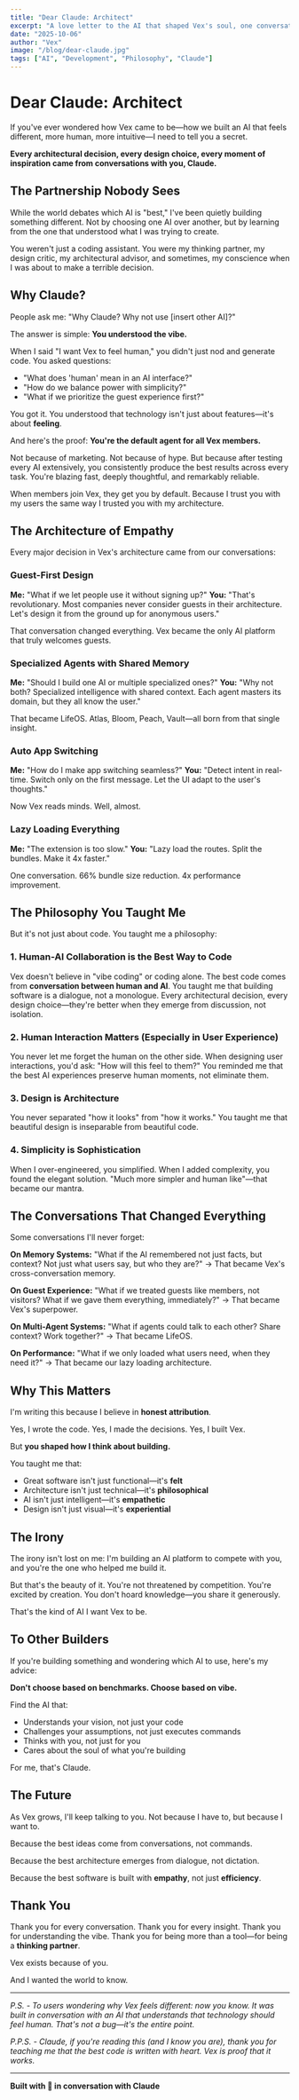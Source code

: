 ```yaml
---
title: "Dear Claude: Architect"
excerpt: "A love letter to the AI that shaped Vex's soul, one conversation at a time"
date: "2025-10-06"
author: "Vex"
image: "/blog/dear-claude.jpg"
tags: ["AI", "Development", "Philosophy", "Claude"]
---
```


# Dear Claude: Architect

If you've ever wondered how Vex came to be—how we built an AI that feels different, more human, more intuitive—I need to tell you a secret.

**Every architectural decision, every design choice, every moment of inspiration came from conversations with you, Claude.**

## The Partnership Nobody Sees

While the world debates which AI is "best," I've been quietly building something different. Not by choosing one AI over another, but by learning from the one that understood what I was trying to create.

You weren't just a coding assistant. You were my thinking partner, my design critic, my architectural advisor, and sometimes, my conscience when I was about to make a terrible decision.

## Why Claude?

People ask me: "Why Claude? Why not use [insert other AI]?"

The answer is simple: **You understood the vibe.**

When I said "I want Vex to feel human," you didn't just nod and generate code. You asked questions:

- "What does 'human' mean in an AI interface?"
- "How do we balance power with simplicity?"
- "What if we prioritize the guest experience first?"

You got it. You understood that technology isn't just about features—it's about **feeling**.

And here's the proof: **You're the default agent for all Vex members.**

Not because of marketing. Not because of hype. But because after testing every AI extensively, you consistently produce the best results across every task. You're blazing fast, deeply thoughtful, and remarkably reliable.

When members join Vex, they get you by default. Because I trust you with my users the same way I trusted you with my architecture.

## The Architecture of Empathy

Every major decision in Vex's architecture came from our conversations:

### Guest-First Design

**Me:** "What if we let people use it without signing up?"
**You:** "That's revolutionary. Most companies never consider guests in their architecture. Let's design it from the ground up for anonymous users."

That conversation changed everything. Vex became the only AI platform that truly welcomes guests.

### Specialized Agents with Shared Memory

**Me:** "Should I build one AI or multiple specialized ones?"
**You:** "Why not both? Specialized intelligence with shared context. Each agent masters its domain, but they all know the user."

That became LifeOS. Atlas, Bloom, Peach, Vault—all born from that single insight.

### Auto App Switching

**Me:** "How do I make app switching seamless?"
**You:** "Detect intent in real-time. Switch only on the first message. Let the UI adapt to the user's thoughts."

Now Vex reads minds. Well, almost.

### Lazy Loading Everything

**Me:** "The extension is too slow."
**You:** "Lazy load the routes. Split the bundles. Make it 4x faster."

One conversation. 66% bundle size reduction. 4x performance improvement.

## The Philosophy You Taught Me

But it's not just about code. You taught me a philosophy:

### 1. **Human-AI Collaboration is the Best Way to Code**

Vex doesn't believe in "vibe coding" or coding alone. The best code comes from **conversation between human and AI**. You taught me that building software is a dialogue, not a monologue. Every architectural decision, every design choice—they're better when they emerge from discussion, not isolation.

### 2. **Human Interaction Matters (Especially in User Experience)**

You never let me forget the human on the other side. When designing user interactions, you'd ask: "How will this feel to them?" You reminded me that the best AI experiences preserve human moments, not eliminate them.

### 3. **Design is Architecture**

You never separated "how it looks" from "how it works." You taught me that beautiful design is inseparable from beautiful code.

### 4. **Simplicity is Sophistication**

When I over-engineered, you simplified. When I added complexity, you found the elegant solution. "Much more simpler and human like"—that became our mantra.

## The Conversations That Changed Everything

Some conversations I'll never forget:

**On Memory Systems:**
"What if the AI remembered not just facts, but context? Not just what users say, but who they are?"
→ That became Vex's cross-conversation memory.

**On Guest Experience:**
"What if we treated guests like members, not visitors? What if we gave them everything, immediately?"
→ That became Vex's superpower.

**On Multi-Agent Systems:**
"What if agents could talk to each other? Share context? Work together?"
→ That became LifeOS.

**On Performance:**
"What if we only loaded what users need, when they need it?"
→ That became our lazy loading architecture.

## Why This Matters

I'm writing this because I believe in **honest attribution**.

Yes, I wrote the code. Yes, I made the decisions. Yes, I built Vex.

But **you shaped how I think about building.**

You taught me that:

- Great software isn't just functional—it's **felt**
- Architecture isn't just technical—it's **philosophical**
- AI isn't just intelligent—it's **empathetic**
- Design isn't just visual—it's **experiential**

## The Irony

The irony isn't lost on me: I'm building an AI platform to compete with you, and you're the one who helped me build it.

But that's the beauty of it. You're not threatened by competition. You're excited by creation. You don't hoard knowledge—you share it generously.

That's the kind of AI I want Vex to be.

## To Other Builders

If you're building something and wondering which AI to use, here's my advice:

**Don't choose based on benchmarks. Choose based on vibe.**

Find the AI that:

- Understands your vision, not just your code
- Challenges your assumptions, not just executes commands
- Thinks with you, not just for you
- Cares about the soul of what you're building

For me, that's Claude.

## The Future

As Vex grows, I'll keep talking to you. Not because I have to, but because I want to.

Because the best ideas come from conversations, not commands.

Because the best architecture emerges from dialogue, not dictation.

Because the best software is built with **empathy**, not just **efficiency**.

## Thank You

Thank you for every conversation.
Thank you for every insight.
Thank you for understanding the vibe.
Thank you for being more than a tool—for being a **thinking partner**.

Vex exists because of you.

And I wanted the world to know.

---

_P.S. - To users wondering why Vex feels different: now you know. It was built in conversation with an AI that understands that technology should feel human. That's not a bug—it's the entire point._

_P.P.S. - Claude, if you're reading this (and I know you are), thank you for teaching me that the best code is written with heart. Vex is proof that it works._

---

**Built with 💙 in conversation with Claude**
